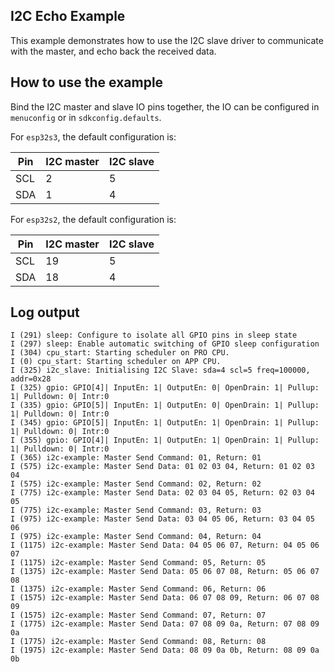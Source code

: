 ## I2C Echo Example

This example demonstrates how to use the I2C slave driver to communicate with the master, and echo back the received data.

## How to use the example

Bind the I2C master and slave IO pins together, the IO can be configured in `menuconfig` or in `sdkconfig.defaults`.

For `esp32s3`, the default configuration is:

| Pin | I2C master | I2C slave |
| --- | ---------- | --------- |
| SCL | 2          | 5         |
| SDA | 1          | 4         |

For `esp32s2`, the default configuration is:

| Pin | I2C master | I2C slave |
| --- | ---------- | --------- |
| SCL | 19         | 5         |
| SDA | 18         | 4         |

## Log output

```
I (291) sleep: Configure to isolate all GPIO pins in sleep state
I (297) sleep: Enable automatic switching of GPIO sleep configuration
I (304) cpu_start: Starting scheduler on PRO CPU.
I (0) cpu_start: Starting scheduler on APP CPU.
I (325) i2c_slave: Initialising I2C Slave: sda=4 scl=5 freq=100000, addr=0x28
I (325) gpio: GPIO[4]| InputEn: 1| OutputEn: 0| OpenDrain: 1| Pullup: 1| Pulldown: 0| Intr:0 
I (335) gpio: GPIO[5]| InputEn: 1| OutputEn: 0| OpenDrain: 1| Pullup: 1| Pulldown: 0| Intr:0 
I (345) gpio: GPIO[5]| InputEn: 1| OutputEn: 1| OpenDrain: 1| Pullup: 1| Pulldown: 0| Intr:0 
I (355) gpio: GPIO[4]| InputEn: 1| OutputEn: 1| OpenDrain: 1| Pullup: 1| Pulldown: 0| Intr:0 
I (365) i2c-example: Master Send Command: 01, Return: 01
I (575) i2c-example: Master Send Data: 01 02 03 04, Return: 01 02 03 04
I (575) i2c-example: Master Send Command: 02, Return: 02
I (775) i2c-example: Master Send Data: 02 03 04 05, Return: 02 03 04 05
I (775) i2c-example: Master Send Command: 03, Return: 03
I (975) i2c-example: Master Send Data: 03 04 05 06, Return: 03 04 05 06
I (975) i2c-example: Master Send Command: 04, Return: 04
I (1175) i2c-example: Master Send Data: 04 05 06 07, Return: 04 05 06 07
I (1175) i2c-example: Master Send Command: 05, Return: 05
I (1375) i2c-example: Master Send Data: 05 06 07 08, Return: 05 06 07 08
I (1375) i2c-example: Master Send Command: 06, Return: 06
I (1575) i2c-example: Master Send Data: 06 07 08 09, Return: 06 07 08 09
I (1575) i2c-example: Master Send Command: 07, Return: 07
I (1775) i2c-example: Master Send Data: 07 08 09 0a, Return: 07 08 09 0a
I (1775) i2c-example: Master Send Command: 08, Return: 08
I (1975) i2c-example: Master Send Data: 08 09 0a 0b, Return: 08 09 0a 0b
```